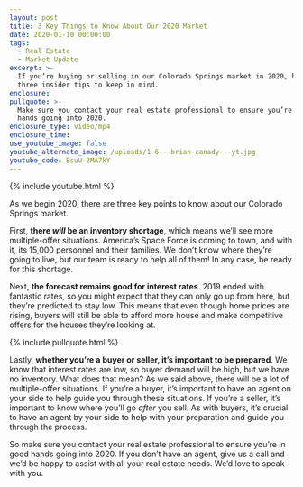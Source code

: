 ```yaml
---
layout: post
title: 3 Key Things to Know About Our 2020 Market
date: 2020-01-10 00:00:00
tags:
  - Real Estate
  - Market Update
excerpt: >-
  If you’re buying or selling in our Colorado Springs market in 2020, here are
  three insider tips to keep in mind.
enclosure:
pullquote: >-
  Make sure you contact your real estate professional to ensure you’re in good
  hands going into 2020.
enclosure_type: video/mp4
enclosure_time:
use_youtube_image: false
youtube_alternate_image: /uploads/1-6---brian-canady---yt.jpg
youtube_code: BsuU-2MA7kY
---
```


{% include youtube.html %}

As we begin 2020, there are three key points to know about our Colorado Springs market.

First, **there *will* be an inventory shortage**, which means we’ll see more multiple-offer situations. America’s Space Force is coming to town, and with it, its 15,000 personnel and their families. We don’t know where they’re going to live, but our team is ready to help all of them\! In any case, be ready for this shortage.

Next, **the forecast remains good for interest rates**. 2019 ended with fantastic rates, so you might expect that they can only go up from here, but they’re predicted to stay low. This means that even though home prices are rising, buyers will still be able to afford more house and make competitive offers for the houses they’re looking at.

{% include pullquote.html %}

Lastly, **whether you’re a buyer or seller, it’s important to be prepared**. We know that interest rates are low, so buyer demand will be high, but we have no inventory. What does that mean? As we said above, there will be a lot of multiple-offer situations. If you’re a buyer, it’s important to have an agent on your side to help guide you through these situations. If you’re a seller, it’s important to know where you’ll go *after* you sell. As with buyers, it’s crucial to have an agent by your side to help with your preparation and guide you through the process.

So make sure you contact your real estate professional to ensure you’re in good hands going into 2020. If you don’t have an agent, give us a call and we’d be happy to assist with all your real estate needs. We’d love to speak with you.